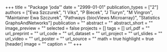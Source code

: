 +++
title = "Package ‘joda’"
date = "2999-01-01"
publication_types = ["2"]
authors = ["Ewa Szczurek", "I Viks", "P Biecek", "J Tiuryn", "M Vingron", "Maintainer Ewa Szczurek", "Pathways {biocViews Microarray}", "Statistics GraphsAndNetworks"]
publication = ""
abstract = ""
abstract_short = ""
image_preview = ""
selected = false
projects = []
tags = []
url_pdf = ""
url_preprint = ""
url_code = ""
url_dataset = ""
url_project = ""
url_slides = ""
url_video = ""
url_poster = ""
url_source = ""
math = true
highlight = true
[header]
image = ""
caption = ""
+++
